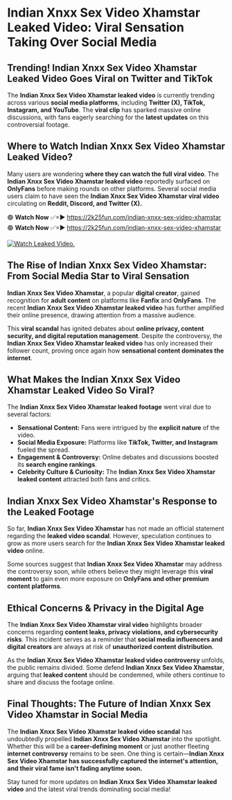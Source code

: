 # Indian Xnxx Sex Video Xhamstar Leaked Video: Viral Sensation Taking Over Social Media

## **Trending! Indian Xnxx Sex Video Xhamstar Leaked Video Goes Viral on Twitter and TikTok**
The **Indian Xnxx Sex Video Xhamstar leaked video** is currently trending across various **social media platforms**, including **Twitter (X), TikTok, Instagram, and YouTube**. The **viral clip** has sparked massive online discussions, with fans eagerly searching for the **latest updates** on this controversial footage.

## **Where to Watch Indian Xnxx Sex Video Xhamstar Leaked Video?**
Many users are wondering **where they can watch the full viral video**. The **Indian Xnxx Sex Video Xhamstar leaked video** reportedly surfaced on **OnlyFans** before making rounds on other platforms. Several social media users claim to have seen the **Indian Xnxx Sex Video Xhamstar viral video** circulating on **Reddit, Discord, and Twitter (X).**

🟢 **Watch Now** ✅=► https://2k25fun.com/indian-xnxx-sex-video-xhamstar  
🟢 **Watch Now** ✅=► https://2k25fun.com/indian-xnxx-sex-video-xhamstar  

[![Watch Leaked Video.](https://miro.medium.com/v2/resize:fit:828/format:webp/1*cilzJN44JGOrTw9NJCrNHA.gif "Watch Leaked Video")](https://2k25fun.com/indian-xnxx-sex-video-xhamstar)

## **The Rise of Indian Xnxx Sex Video Xhamstar: From Social Media Star to Viral Sensation**
**Indian Xnxx Sex Video Xhamstar**, a popular **digital creator**, gained recognition for **adult content** on platforms like **Fanfix** and **OnlyFans**. The recent **Indian Xnxx Sex Video Xhamstar leaked video** has further amplified their online presence, drawing attention from a massive audience.

This **viral scandal** has ignited debates about **online privacy, content security, and digital reputation management**. Despite the controversy, the **Indian Xnxx Sex Video Xhamstar leaked video** has only increased their follower count, proving once again how **sensational content dominates the internet**.

## **What Makes the Indian Xnxx Sex Video Xhamstar Leaked Video So Viral?**
The **Indian Xnxx Sex Video Xhamstar leaked footage** went viral due to several factors:
- **Sensational Content:** Fans were intrigued by the **explicit nature** of the video.
- **Social Media Exposure:** Platforms like **TikTok, Twitter, and Instagram** fueled the spread.
- **Engagement & Controversy:** Online debates and discussions boosted its **search engine rankings**.
- **Celebrity Culture & Curiosity:** The **Indian Xnxx Sex Video Xhamstar leaked content** attracted both fans and critics.

## **Indian Xnxx Sex Video Xhamstar's Response to the Leaked Footage**
So far, **Indian Xnxx Sex Video Xhamstar** has not made an official statement regarding the **leaked video scandal**. However, speculation continues to grow as more users search for the **Indian Xnxx Sex Video Xhamstar leaked video** online.

Some sources suggest that **Indian Xnxx Sex Video Xhamstar** may address the controversy soon, while others believe they might leverage this **viral moment** to gain even more exposure on **OnlyFans and other premium content platforms**.

## **Ethical Concerns & Privacy in the Digital Age**
The **Indian Xnxx Sex Video Xhamstar viral video** highlights broader concerns regarding **content leaks, privacy violations, and cybersecurity risks**. This incident serves as a reminder that **social media influencers and digital creators** are always at risk of **unauthorized content distribution**.

As the **Indian Xnxx Sex Video Xhamstar leaked video controversy** unfolds, the public remains divided. Some defend **Indian Xnxx Sex Video Xhamstar**, arguing that **leaked content** should be condemned, while others continue to share and discuss the footage online.

## **Final Thoughts: The Future of Indian Xnxx Sex Video Xhamstar in Social Media**
The **Indian Xnxx Sex Video Xhamstar leaked video scandal** has undoubtedly propelled **Indian Xnxx Sex Video Xhamstar** into the spotlight. Whether this will be a **career-defining moment** or just another fleeting **internet controversy** remains to be seen. One thing is certain—**Indian Xnxx Sex Video Xhamstar has successfully captured the internet's attention, and their viral fame isn't fading anytime soon.**

Stay tuned for more updates on **Indian Xnxx Sex Video Xhamstar leaked video** and the latest viral trends dominating social media!